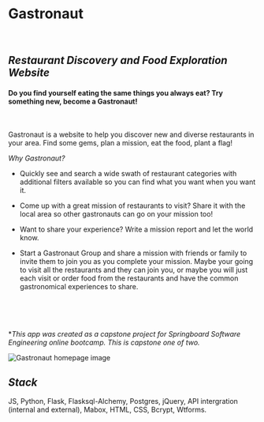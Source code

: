 # Gastronaut 
<br/>

## *Restaurant Discovery and Food Exploration Website*  


#### Do you find yourself eating the same things you always eat? Try something new, become a Gastronaut!
<br/>

 Gastronaut is a website to help you discover new and diverse restaurants in your area. Find some gems, plan a mission, eat the food, plant a flag!

*Why Gastronaut?*

- Quickly see and search a wide swath of restaurant categories with additional filters available so you can find what you want when you want it. 

- Come up with a great mission of restaurants to visit? Share it with the local area so other gastronauts can go on your mission too!

- Want to share your experience? Write a mission report and let the world know.

- Start a Gastronaut Group and share a mission with friends or family to invite them to join you as you complete your mission. Maybe your going to visit all the restaurants and they can join you, or maybe you will just each visit or order food from the restaurants and have the common gastronomical experiences to share.
<br/>
<br/>
<br/>

**This app was created as a capstone project for Springboard Software Engineering online bootcamp. This is capstone one of two.*

![Gastronaut homepage image]("https://repository-images.githubusercontent.com/273343895/22f6cc80-bae8-11ea-94ff-3a0f7dae6eb1")

*Stack*
---

JS, Python, Flask, Flasksql-Alchemy, Postgres, jQuery, API intergration (internal and external), Mabox, HTML, CSS, Bcrypt, Wtforms.
